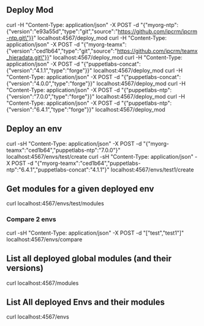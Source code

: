 ## Deploy Mod
curl -H "Content-Type: application/json" -X POST -d "{\"myorg-ntp\":{\"version\":\"e93a55d\",\"type\":\"git\",\"source\":\"https://github.com/ipcrm/ipcrm-ntp.git\"}}" localhost:4567/deploy_mod
curl -H "Content-Type: application/json" -X POST -d "{\"myorg-teamx\":{\"version\":\"ced1b64\",\"type\":\"git\",\"source\":\"https://github.com/ipcrm/teamx_hieradata.git\"}}" localhost:4567/deploy_mod
curl -H "Content-Type: application/json" -X POST -d "{\"puppetlabs-concat\":{\"version\":\"4.1.1\",\"type\":\"forge\"}}" localhost:4567/deploy_mod
curl -H "Content-Type: application/json" -X POST -d "{\"puppetlabs-concat\":{\"version\":\"4.0.0\",\"type\":\"forge\"}}" localhost:4567/deploy_mod
curl -H "Content-Type: application/json" -X POST -d "{\"puppetlabs-ntp\":{\"version\":\"7.0.0\",\"type\":\"forge\"}}" localhost:4567/deploy_mod
curl -H "Content-Type: application/json" -X POST -d "{\"puppetlabs-ntp\":{\"version\":\"6.4.1\",\"type\":\"forge\"}}" localhost:4567/deploy_mod

## Deploy an env
curl -sH "Content-Type: application/json" -X POST -d "{\"myorg-teamx\":\"ced1b64\",\"puppetlabs-ntp\":\"7.0.0\"}" localhost:4567/envs/test/create
curl -sH "Content-Type: application/json" -X POST -d "{\"myorg-teamx\":\"ced1b64\",\"puppetlabs-ntp\":\"6.4.1\",\"puppetlabs-concat\":\"4.1.1\"}" localhost:4567/envs/test1/create


## Get modules for a given deployed env
curl localhost:4567/envs/test/modules

### Compare 2 envs
curl -sH "Content-Type: application/json" -X POST -d "[\"test\",\"test1\"]" localhost:4567/envs/compare

## List all deployed global modules (and their versions)
curl localhost:4567/modules

## List All deployed Envs and their modules
curl localhost:4567/envs

